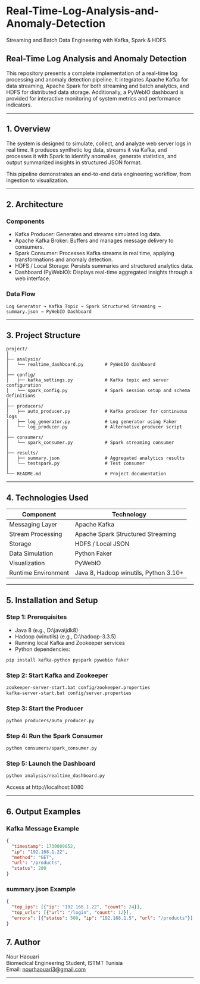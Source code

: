 # Real-Time-Log-Analysis-and-Anomaly-Detection
Streaming and Batch Data Engineering with Kafka, Spark &amp; HDFS


## Real-Time Log Analysis and Anomaly Detection

This repository presents a complete implementation of a real-time log processing and anomaly detection pipeline. 
It integrates Apache Kafka for data streaming, Apache Spark for both streaming and batch analytics, and HDFS for distributed data storage. 
Additionally, a PyWebIO dashboard is provided for interactive monitoring of system metrics and performance indicators.

---

## 1. Overview

The system is designed to simulate, collect, and analyze web server logs in real time. 
It produces synthetic log data, streams it via Kafka, and processes it with Spark to identify anomalies, 
generate statistics, and output summarized insights in structured JSON format.

This pipeline demonstrates an end-to-end data engineering workflow, from ingestion to visualization.

---

## 2. Architecture

### Components

- Kafka Producer: Generates and streams simulated log data.
- Apache Kafka Broker: Buffers and manages message delivery to consumers.
- Spark Consumer: Processes Kafka streams in real time, applying transformations and anomaly detection.
- HDFS / Local Storage: Persists summaries and structured analytics data.
- Dashboard (PyWebIO): Displays real-time aggregated insights through a web interface.

### Data Flow

```
Log Generator → Kafka Topic → Spark Structured Streaming → summary.json → PyWebIO Dashboard
```

---

## 3. Project Structure

```
project/
│
├── analysis/
│   └── realtime_dashboard.py        # PyWebIO dashboard
│
├── config/
│   ├── kafka_settings.py            # Kafka topic and server configuration
│   └── spark_config.py              # Spark session setup and schema definitions
│
├── producers/
│   ├── auto_producer.py             # Kafka producer for continuous logs
│   ├── log_generator.py             # Log generator using Faker
│   └── log_producer.py              # Alternative producer script
│
├── consumers/
│   └── spark_consumer.py            # Spark streaming consumer
│
├── results/
│   ├── summary.json                 # Aggregated analytics results
│   └── testspark.py                 # Test consumer
│
└── README.md                        # Project documentation
```

---

## 4. Technologies Used

| Component | Technology |
|------------|-------------|
| Messaging Layer | Apache Kafka |
| Stream Processing | Apache Spark Structured Streaming |
| Storage | HDFS / Local JSON |
| Data Simulation | Python Faker |
| Visualization | PyWebIO |
| Runtime Environment | Java 8, Hadoop winutils, Python 3.10+ |

---

## 5. Installation and Setup

### Step 1: Prerequisites

- Java 8 (e.g., D:\java\jdk8)
- Hadoop (winutils) (e.g., D:\hadoop-3.3.5)
- Running local Kafka and Zookeeper services
- Python dependencies:

```bash
pip install kafka-python pyspark pywebio faker
```

### Step 2: Start Kafka and Zookeeper

```bash
zookeeper-server-start.bat config/zookeeper.properties
kafka-server-start.bat config/server.properties
```

### Step 3: Start the Producer

```bash
python producers/auto_producer.py
```

### Step 4: Run the Spark Consumer

```bash
python consumers/spark_consumer.py
```

### Step 5: Launch the Dashboard

```bash
python analysis/realtime_dashboard.py
```
Access at http://localhost:8080

---

## 6. Output Examples

### Kafka Message Example

```json
{
  "timestamp": 1730009852,
  "ip": "192.168.1.22",
  "method": "GET",
  "url": "/products",
  "status": 200
}
```

### summary.json Example

```json
{
  "top_ips": [{"ip": "192.168.1.22", "count": 24}],
  "top_urls": [{"url": "/login", "count": 12}],
  "errors": [{"status": 500, "ip": "192.168.1.5", "url": "/products"}]
}
```



## 7. Author

Nour Haouari  
Biomedical Engineering Student, ISTMT Tunisia    
Email: nourhaouari3@gmail.com  

---



